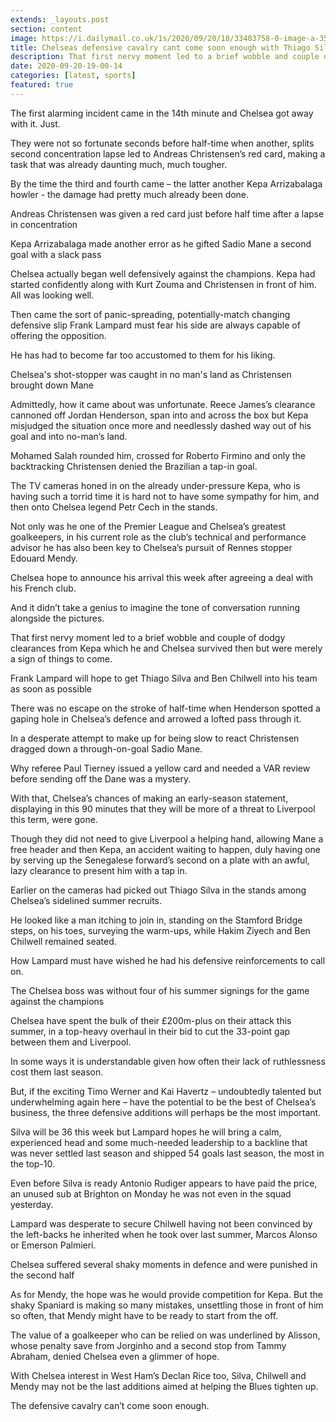 ```yaml
---
extends: _layouts.post
section: content
image: https://i.dailymail.co.uk/1s/2020/09/20/18/33403758-0-image-a-35_1600624405339.jpg 
title: Chelseas defensive cavalry cant come soon enough with Thiago Silva and Ben Chilwell in waiting 
description: That first nervy moment led to a brief wobble and couple of dodgy clearances from Kepa which he and Chelsea survived then but were merely a sign of things to come. 
date: 2020-09-20-19-00-14 
categories: [latest, sports] 
featured: true 
--- 
```

The first alarming incident came in the 14th minute and Chelsea got away with it. Just.

They were not so fortunate seconds before half-time when another, splits second concentration lapse led to Andreas Christensen’s red card, making a task that was already daunting much, much tougher.

By the time the third and fourth came – the latter another Kepa Arrizabalaga howler - the damage had pretty much already been done.

Andreas Christensen was given a red card just before half time after a lapse in concentration 

Kepa Arrizabalaga made another error as he gifted Sadio Mane a second goal with a slack pass

Chelsea actually began well defensively against the champions. Kepa had started confidently along with Kurt Zouma and Christensen in front of him. All was looking well.

Then came the sort of panic-spreading, potentially-match changing defensive slip Frank Lampard must fear his side are always capable of offering the opposition.

He has had to become far too accustomed to them for his liking.

Chelsea's shot-stopper was caught in no man's land as Christensen brought down Mane

Admittedly, how it came about was unfortunate. Reece James’s clearance cannoned off Jordan Henderson, span into and across the box but Kepa misjudged the situation once more and needlessly dashed way out of his goal and into no-man’s land.

Mohamed Salah rounded him, crossed for Roberto Firmino and only the backtracking Christensen denied the Brazilian a tap-in goal.

The TV cameras honed in on the already under-pressure Kepa, who is having such a torrid time it is hard not to have some sympathy for him, and then onto Chelsea legend Petr Cech in the stands.

Not only was he one of the Premier League and Chelsea’s greatest goalkeepers, in his current role as the club’s technical and performance advisor he has also been key to Chelsea’s pursuit of Rennes stopper Edouard Mendy.

Chelsea hope to announce his arrival this week after agreeing a deal with his French club.

And it didn’t take a genius to imagine the tone of conversation running alongside the pictures.

That first nervy moment led to a brief wobble and couple of dodgy clearances from Kepa which he and Chelsea survived then but were merely a sign of things to come.

Frank Lampard will hope to get Thiago Silva and Ben Chilwell into his team as soon as possible

There was no escape on the stroke of half-time when Henderson spotted a gaping hole in Chelsea’s defence and arrowed a lofted pass through it.

In a desperate attempt to make up for being slow to react Christensen dragged down a through-on-goal Sadio Mane.

Why referee Paul Tierney issued a yellow card and needed a VAR review before sending off the Dane was a mystery.

With that, Chelsea’s chances of making an early-season statement, displaying in this 90 minutes that they will be more of a threat to Liverpool this term, were gone.

Though they did not need to give Liverpool a helping hand, allowing Mane a free header and then Kepa, an accident waiting to happen, duly having one by serving up the Senegalese forward’s second on a plate with an awful, lazy clearance to present him with a tap in.

Earlier on the cameras had picked out Thiago Silva in the stands among Chelsea’s sidelined summer recruits.

He looked like a man itching to join in, standing on the Stamford Bridge steps, on his toes, surveying the warm-ups, while Hakim Ziyech and Ben Chilwell remained seated.

How Lampard must have wished he had his defensive reinforcements to call on.

The Chelsea boss was without four of his summer signings for the game against the champions

Chelsea have spent the bulk of their £200m-plus on their attack this summer, in a top-heavy overhaul in their bid to cut the 33-point gap between them and Liverpool.

In some ways it is understandable given how often their lack of ruthlessness cost them last season.

But, if the exciting Timo Werner and Kai Havertz – undoubtedly talented but underwhelming again here – have the potential to be the best of Chelsea’s business, the three defensive additions will perhaps be the most important.

Silva will be 36 this week but Lampard hopes he will bring a calm, experienced head and some much-needed leadership to a backline that was never settled last season and shipped 54 goals last season, the most in the top-10.

Even before Silva is ready Antonio Rudiger appears to have paid the price, an unused sub at Brighton on Monday he was not even in the squad yesterday.

Lampard was desperate to secure Chilwell having not been convinced by the left-backs he inherited when he took over last summer, Marcos Alonso or Emerson Palmieri.

Chelsea suffered several shaky moments in defence and were punished in the second half

As for Mendy, the hope was he would provide competition for Kepa. But the shaky Spaniard is making so many mistakes, unsettling those in front of him so often, that Mendy might have to be ready to start from the off.

The value of a goalkeeper who can be relied on was underlined by Alisson, whose penalty save from Jorginho and a second stop from Tammy Abraham, denied Chelsea even a glimmer of hope.

With Chelsea interest in West Ham’s Declan Rice too, Silva, Chilwell and Mendy may not be the last additions aimed at helping the Blues tighten up.

The defensive cavalry can’t come soon enough.

